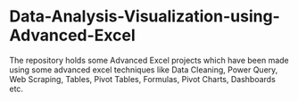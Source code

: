 # Data-Analysis-Visualization-using-Advanced-Excel
The repository holds some Advanced Excel projects which have been made using some advanced excel techniques like Data Cleaning, Power Query, Web Scraping, Tables, Pivot Tables, Formulas, Pivot Charts, Dashboards etc.
